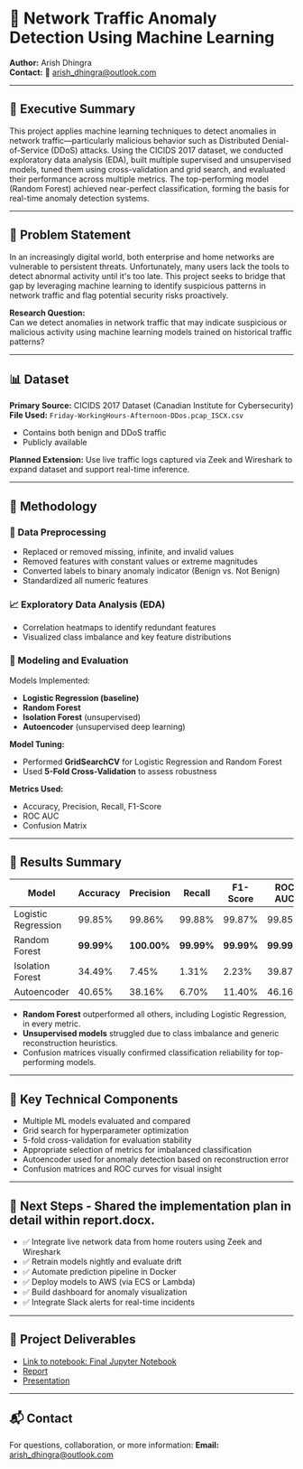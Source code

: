 # 📘 Network Traffic Anomaly Detection Using Machine Learning

**Author:** Arish Dhingra  
**Contact:** 📧 arish_dhingra@outlook.com

---

## 🧭 Executive Summary

This project applies machine learning techniques to detect anomalies in network traffic—particularly malicious behavior such as Distributed Denial-of-Service (DDoS) attacks. Using the CICIDS 2017 dataset, we conducted exploratory data analysis (EDA), built multiple supervised and unsupervised models, tuned them using cross-validation and grid search, and evaluated their performance across multiple metrics. The top-performing model (Random Forest) achieved near-perfect classification, forming the basis for real-time anomaly detection systems.

---

## 🎯 Problem Statement

In an increasingly digital world, both enterprise and home networks are vulnerable to persistent threats. Unfortunately, many users lack the tools to detect abnormal activity until it's too late. This project seeks to bridge that gap by leveraging machine learning to identify suspicious patterns in network traffic and flag potential security risks proactively.

**Research Question:**  
Can we detect anomalies in network traffic that may indicate suspicious or malicious activity using machine learning models trained on historical traffic patterns?

---

## 📊 Dataset

**Primary Source:** CICIDS 2017 Dataset (Canadian Institute for Cybersecurity)  
**File Used:** `Friday-WorkingHours-Afternoon-DDos.pcap_ISCX.csv`  
- Contains both benign and DDoS traffic
- Publicly available

**Planned Extension:** Use live traffic logs captured via Zeek and Wireshark to expand dataset and support real-time inference.

---

## 🧪 Methodology

### 🔧 Data Preprocessing
- Replaced or removed missing, infinite, and invalid values
- Removed features with constant values or extreme magnitudes
- Converted labels to binary anomaly indicator (Benign vs. Not Benign)
- Standardized all numeric features

### 📈 Exploratory Data Analysis (EDA)
- Correlation heatmaps to identify redundant features
- Visualized class imbalance and key feature distributions

### 🤖 Modeling and Evaluation
Models Implemented:
- **Logistic Regression (baseline)**
- **Random Forest**
- **Isolation Forest** (unsupervised)
- **Autoencoder** (unsupervised deep learning)

**Model Tuning:**
- Performed **GridSearchCV** for Logistic Regression and Random Forest
- Used **5-Fold Cross-Validation** to assess robustness

**Metrics Used:**
- Accuracy, Precision, Recall, F1-Score
- ROC AUC
- Confusion Matrix

---

## 📌 Results Summary

| Model               | Accuracy | Precision | Recall | F1-Score | ROC AUC |
|--------------------|----------|-----------|--------|----------|---------|
| Logistic Regression| 99.85%   | 99.86%    | 99.88% | 99.87%   | 99.85%  |
| Random Forest      | **99.99%** | **100.00%** | **99.99%** | **99.99%** | **99.99%** |
| Isolation Forest   | 34.49%   | 7.45%     | 1.31%  | 2.23%    | 39.87%  |
| Autoencoder        | 40.65%   | 38.16%    | 6.70%  | 11.40%   | 46.16%  |

- **Random Forest** outperformed all others, including Logistic Regression, in every metric.
- **Unsupervised models** struggled due to class imbalance and generic reconstruction heuristics.
- Confusion matrices visually confirmed classification reliability for top-performing models.

---

## 📌 Key Technical Components

- Multiple ML models evaluated and compared
- Grid search for hyperparameter optimization
- 5-fold cross-validation for evaluation stability
- Appropriate selection of metrics for imbalanced classification
- Autoencoder used for anomaly detection based on reconstruction error
- Confusion matrices and ROC curves for visual insight

---

## 🔄 Next Steps - Shared the implementation plan in detail within report.docx.

- ✅ Integrate live network data from home routers using Zeek and Wireshark
- ✅ Retrain models nightly and evaluate drift
- ✅ Automate prediction pipeline in Docker
- ✅ Deploy models to AWS (via ECS or Lambda) 
- ✅ Build dashboard for anomaly visualization
- ✅ Integrate Slack alerts for real-time incidents

---

## 📂 Project Deliverables

- [Link to notebook: Final Jupyter Notebook](https://github.com/arishdhingra1/detect-anomalies-in-network-traffic-final/blob/main/project_final.ipynb)
- [Report](https://github.com/arishdhingra1/detect-anomalies-in-network-traffic-final/blob/main/final_report.docx)
- [Presentation](https://github.com/arishdhingra1/detect-anomalies-in-network-traffic-final/blob/main/project_final.ipynb)

---

## 📬 Contact

For questions, collaboration, or more information:
**Email:** arish_dhingra@outlook.com
